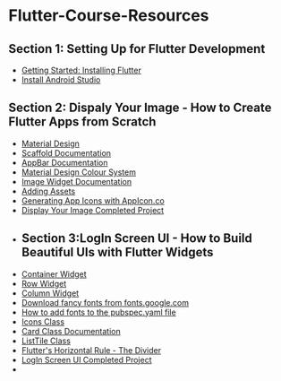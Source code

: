 # Flutter-Course-Resources
## Section 1: Setting Up for Flutter Development
* [Getting Started: Installing Flutter]( https://docs.flutter.dev/get-started/install)
* [Install Android Studio](https://developer.android.com/studio/)
## Section 2: Dispaly Your Image - How to Create Flutter Apps from Scratch
* [Material Design](https://m3.material.io/)
* [Scaffold Documentation](https://api.flutter.dev/flutter/material/Scaffold-class.html?gclid=CjwKCAiAvoqsBhB9EiwA9XTWGStbG1bjxa049LQHCugXf1CEOir7Wt5K9pnk9kVV-7SN3asFf1s5wxoC3zcQAvD_BwE&gclsrc=aw.ds)
* [AppBar Documentation](https://api.flutter.dev/flutter/material/AppBar-class.html)
* [Material Design Colour System](https://m2.material.io/design/color/the-color-system.html)
* [Image Widget Documentation](https://api.flutter.dev/flutter/widgets/Image-class.html)
* [Adding Assets](https://docs.flutter.dev/ui/assets/assets-and-images)
* [Generating App Icons with AppIcon.co](https://www.appicon.co/)
* [Display Your Image Completed Project](https://github.com/Thrilling-Tech-Official/Display-Your-Image)
* ## Section 3:LogIn Screen UI  - How to Build Beautiful UIs with Flutter Widgets
* [Container Widget](https://api.flutter.dev/flutter/widgets/Container-class.html)
* [Row Widget](https://api.flutter.dev/flutter/widgets/Row-class.html)
* [Column Widget](https://api.flutter.dev/flutter/widgets/Column-class.html)
* [Download fancy fonts from fonts.google.com ](https://fonts.google.com/)
* [How to add fonts to the pubspec.yaml file](https://docs.flutter.dev/cookbook/design/package-fonts)
* [Icons Class](https://api.flutter.dev/flutter/widgets/Icon-class.html)
* [Card Class Documentation](https://api.flutter.dev/flutter/material/Card-class.html)
* [ListTile Class](https://api.flutter.dev/flutter/material/ListTile-class.html)
* [Flutter's Horizontal Rule - The Divider](https://api.flutter.dev/flutter/material/Divider-class.html)
* [LogIn Screen UI Completed Project]()
* 

